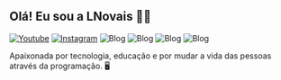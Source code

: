 ## Olá! Eu sou a LNovais  :woman_technologist:

[![Youtube](https://img.shields.io/badge/YouTube-FF0000?style=for-the-badge&logo=youtube&logoColor=white)](https://youtube.com/@LNovais)
[![Instagram](https://img.shields.io/badge/Instagram-E4405F?style=for-the-badge&logo=instagram&logoColor=white)](https://www.instagram.com/novais_lais/)
![Blog](https://img.shields.io/badge/Python-3776AB?style=for-the-badge&logo=python&logoColor=white)
![Blog](https://img.shields.io/badge/JavaScript-F7DF1E?style=for-the-badge&logo=javascript&logoColor=black)
![Blog](https://img.shields.io/badge/HTML5-E34F26?style=for-the-badge&logo=html5&logoColor=white)
![Blog](https://img.shields.io/badge/CSS3-1572B6?style=for-the-badge&logo=css3&logoColor=white)


Apaixonada por tecnologia, educação e por mudar a vida das pessoas através da programação.  :desktop_computer:
